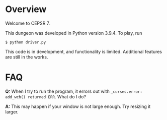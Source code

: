 # Overview #

Welcome to CEPSR 7.

This dungeon was developed in Python version 3.9.4. To play, run
```
$ python driver.py
```

This code is in development, and functionality is limited. Additional features
are still in the works.


# FAQ #

__Q:__ When I try to run the program, it errors out with `_curses.error: add_wch() returned ERR`. What do I do?

__A:__ This may happen if your window is not large enough. Try resizing it larger.